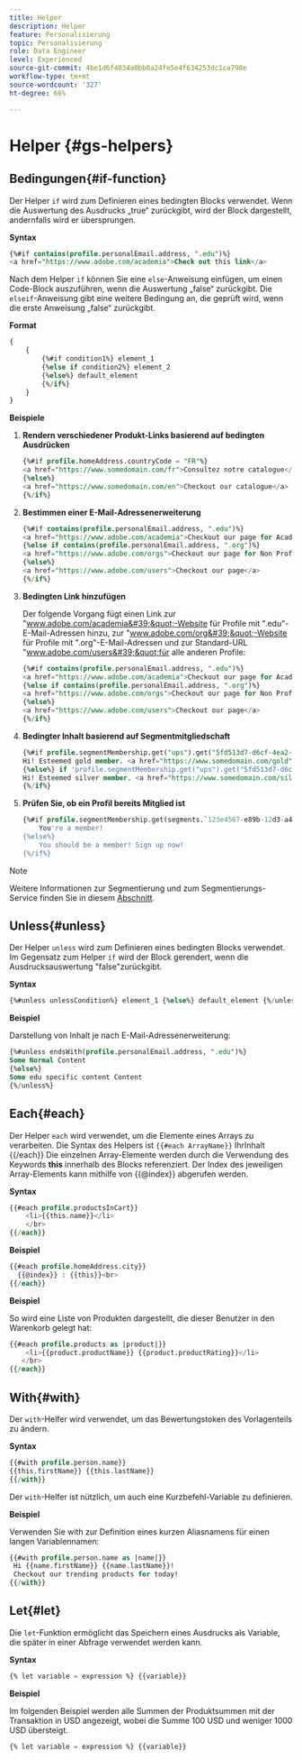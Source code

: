 ```yaml
---
title: Helper
description: Helper
feature: Personalisierung
topic: Personalisierung
role: Data Engineer
level: Experienced
source-git-commit: 4be1d6f4034a0bb0a24fe5e4f634253dc1ca798e
workflow-type: tm+mt
source-wordcount: '327'
ht-degree: 66%

---
```



# Helper {#gs-helpers}

## Bedingungen{#if-function}

Der Helper `if` wird zum Definieren eines bedingten Blocks verwendet.
Wenn die Auswertung des Ausdrucks „true“ zurückgibt, wird der Block dargestellt, andernfalls wird er übersprungen.

**Syntax**

```sql
{%#if contains(profile.personalEmail.address, ".edu")%}
<a href="https://www.adobe.com/academia">Check out this link</a>
```

Nach dem Helper `if` können Sie eine `else`-Anweisung einfügen, um einen Code-Block auszuführen, wenn die Auswertung „false“ zurückgibt.
Die `elseif`-Anweisung gibt eine weitere Bedingung an, die geprüft wird, wenn die erste Anweisung „false“ zurückgibt.


**Format**

```sql
{
    {
        {%#if condition1%} element_1 
        {%else if condition2%} element_2 
        {%else%} default_element 
        {%/if%}
    }
}
```

**Beispiele**

1. **Rendern verschiedener Produkt-Links basierend auf bedingten Ausdrücken**

   ```sql
   {%#if profile.homeAddress.countryCode = "FR"%}
   <a href="https://www.somedomain.com/fr">Consultez notre catalogue</a>
   {%else%}
   <a href="https://www.somedomain.com/en">Checkout our catalogue</a>
   {%/if%}
   ```

1. **Bestimmen einer E-Mail-Adressenerweiterung**

   ```sql
   {%#if contains(profile.personalEmail.address, ".edu")%}
   <a href="https://www.adobe.com/academia">Checkout our page for Academia personals</a>
   {%else if contains(profile.personalEmail.address, ".org")%}
   <a href="https://www.adobe.com/orgs">Checkout our page for Non Profits</a>
   {%else%}
   <a href="https://www.adobe.com/users">Checkout our page</a>
   {%/if%}
   ```

1. **Bedingten Link hinzufügen**

   Der folgende Vorgang fügt einen Link zur &quot;www.adobe.com/academia&#39;&quot;-Website für Profile mit &quot;.edu&quot;-E-Mail-Adressen hinzu, zur &quot;www.adobe.com/org&#39;&quot;-Website für Profile mit &quot;.org&quot;-E-Mail-Adressen und zur Standard-URL &quot;www.adobe.com/users&#39;&quot;für alle anderen Profile:

   ```sql
   {%#if contains(profile.personalEmail.address, ".edu")%}
   <a href="https://www.adobe.com/academia">Checkout our page for Academia personals</a>
   {%else if contains(profile.personalEmail.address, ".org")%}
   <a href="https://www.adobe.com/orgs">Checkout our page for Non Profits</a>
   {%else%}
   <a href="https://www.adobe.com/users">Checkout our page</a>
   {%/if%}
   ```

1. **Bedingter Inhalt basierend auf Segmentmitgliedschaft**

   ```sql
   {%#if profile.segmentMembership.get("ups").get("5fd513d7-d6cf-4ea2-856a-585150041a8b").status = "existing"%}
   Hi! Esteemed gold member. <a href="https://www.somedomain.com/gold">Checkout your exclusive perks </a>
   {%else%} if 'profile.segmentMembership.get("ups").get("5fd513d7-d6cf-4ea2-856a-585150041a8c").status = "existing"'%}
   Hi! Esteemed silver member. <a href="https://www.somedomain.com/silver">Checkout your exclusive perks </a>
   {%/if%}
   ```

1. **Prüfen Sie, ob ein Profil bereits Mitglied ist**

   ```sql
   {%#if profile.segmentMembership.get(segments.`123e4567-e89b-12d3-a456-426614174000`.id)%}
       You're a member!
   {%else%}
       You should be a member! Sign up now!
   {%/if%}
   ```

>[!NOTE]
>
>Weitere Informationen zur Segmentierung und zum Segmentierungs-Service finden Sie in diesem [Abschnitt](../../segment/about-segments.md).


## Unless{#unless}

Der Helper `unless` wird zum Definieren eines bedingten Blocks verwendet. Im Gegensatz zum Helper `if` wird der Block gerendert, wenn die Ausdrucksauswertung &quot;false&quot;zurückgibt.

**Syntax**

```sql
{%#unless unlessCondition%} element_1 {%else%} default_element {%/unless%}
```

**Beispiel**

Darstellung von Inhalt je nach E-Mail-Adressenerweiterung:

```sql
{%#unless endsWith(profile.personalEmail.address, ".edu")%}
Some Normal Content
{%else%}
Some edu specific content Content
{%/unless%}
```

## Each{#each}

Der Helper `each` wird verwendet, um die Elemente eines Arrays zu verarbeiten.
Die Syntax des Helpers ist ```{{#each ArrayName}}``` IhrInhalt {{/each}}
Die einzelnen Array-Elemente werden durch die Verwendung des Keywords **this** innerhalb des Blocks referenziert. Der Index des jeweiligen Array-Elements kann mithilfe von {{@index}} abgerufen werden.

**Syntax**

```sql
{{#each profile.productsInCart}}
    <li>{{this.name}}</li>
    </br>
{{/each}}
```

**Beispiel**

```sql
{{#each profile.homeAddress.city}}
  {{@index}} : {{this}}<br>
{{/each}}
```

**Beispiel**

So wird eine Liste von Produkten dargestellt, die dieser Benutzer in den Warenkorb gelegt hat:

```sql
{{#each profile.products as |product|}}
    <li>{{product.productName}} {{product.productRating}}</li>
   </br>
{{/each}}
```

## With{#with}

Der `with`-Helfer wird verwendet, um das Bewertungstoken des Vorlagenteils zu ändern.

**Syntax**

```sql
{{#with profile.person.name}}
{{this.firstName}} {{this.lastName}}
{{/with}}
```

Der `with`-Helfer ist nützlich, um auch eine Kurzbefehl-Variable zu definieren.

**Beispiel**

Verwenden Sie with zur Definition eines kurzen Aliasnamens für einen langen Variablennamen:

```sql
{{#with profile.person.name as |name|}}
 Hi {{name.firstName}} {{name.lastName}}!
 Checkout our trending products for today!
{{/with}}
```

## Let{#let}

Die `let`-Funktion ermöglicht das Speichern eines Ausdrucks als Variable, die später in einer Abfrage verwendet werden kann.

**Syntax**

```sql
{% let variable = expression %} {{variable}}
```

**Beispiel**

Im folgenden Beispiel werden alle Summen der Produktsummen mit der Transaktion in USD angezeigt, wobei die Summe 100 USD und weniger 1000 USD übersteigt.

```sql
{% let variable = expression %} {{variable}}
```

